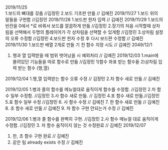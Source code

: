 2019/11/25    
1.보드의 뼈대를 갖춤 //김정민
2.보드 기초판 만듦 // 김예진
2019/11/27
1.보드 위의 말들을 구현함 //김정민
2019/11/28
1.보드판 한자 입력 // 김예진
2019/11/29
1.보드의 빈칸을 0에서 *로 바꿔서 보드를 깔끔하게 만듦 //김정민
2.장기의 처음 시작할때 상차림을 선택해서 두명의 플레이어가 각 상차림을 선택할 수 있게함 //김정민
3.상차림 설정의 오류 수정함 //김정민
4.보드판 한자 수정 후 다시 보드퍈 수정함 // 김예진
2019/11/30
1.보드판 배열 2개로 만들 기 전 함수 지정 시도 // 김예진
2049/12/1
1. 행과 열 입력받을 때 범위 벗어났을 시 예외처리 // 김예진
2019/12/03
1.main에 몰려있던 기능들을 따로 함수로 만듦  //김정민
   1)함수 좌표 받는 함수들
   2)상차림 입력 받는 함수 (행,열)

2019/12/04
1.행,열 입력받는 함수 오류 수정 // 김정민
2.차 함수 새로 만듦 // 김예진

2019/12/05
1.병과 졸의 함수를 메뉴얼대로 움직이게 함수를 수정함. //김정민
2.차 함수 일부 수정함. //김정민
3.사 함수 새로 만듦. // 김정민
4.포 함수 새로 만듦.//김정민
5.포 함수 일부 수정 //김정민
6. 사 함수 수정 // 김예진
7. 한 함수 새로 만듦 // 김예진
8. 초 함수 새로 만듦 // 김예진
9. 차 함수 구현 안되는거 수정 // 김예진

2019/12/06
1.병과 졸 함수를 완벽히 구현. //김정민
2.사 함수 메뉴얼 대로 움직이게 수정함. //김정민
3. 차 함수 움직이지 않는 것 수정완료 // 김예진
2019/12/07
1. 한, 초 함수 구현 완료 // 김예진
2. 같은 팀 already exists 수정 // 김예진
